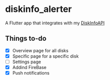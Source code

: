 # diskinfo_alerter

A Flutter app that integrates with my [DiskInfoAPI](https://github.com/BlueDragon709/DiskInfoAPI)

## Things to-do

- [x] Overview page for all disks
- [x] Specific page for a specific disk
- [ ] Settings page
- [x] Addind FireBase
- [x] Push notifications  
